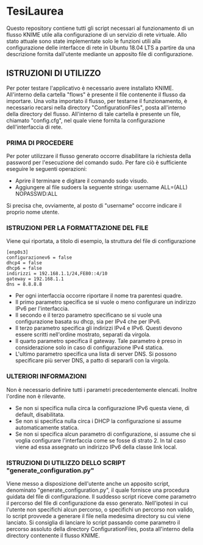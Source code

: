 # TesiLaurea

Questo repository contiene tutti gli script necessari al funzionamento di un flusso KNIME utile alla configurazione di un servizio di rete virtuale. 
Allo stato attuale sono state implementate solo le funzioni utili alla configurazione delle interfacce di rete in Ubuntu 18.04 LTS a partire da una descrizione
fornita dall'utente mediante un apposito file di configurazione.

## ISTRUZIONI DI UTILIZZO

Per poter testare l'applicativo è necessario avere installato KNIME. All'interno della cartella "flows" è presente il file contenente il flusso da importare.
Una volta importato il flusso, per testarne il funzionamento, è necessario recarsi nella directory "ConfigurationFiles", posta all'interno della directory del flusso.
All'interno di tale cartella è presente un file, chiamato "config.cfg", nel quale viene fornita la configurazione dell'interfaccia di rete.

### PRIMA DI PROCEDERE

Per poter utilizzare il flusso generato occorre disabilitare la richiesta della password per l'esecuzione del comando sudo. Per fare ciò è sufficiente eseguire le seguenti operazioni:

* Aprire il terminare e digitare il comando sudo visudo.
* Aggiungere al file sudoers la seguente stringa: username ALL=(ALL) NOPASSWD:ALL

Si precisa che, ovviamente, al posto di "username" occorre indicare il proprio nome utente.


### ISTRUZIONI PER LA FORMATTAZIONE DEL FILE

Viene qui riportata, a titolo di esempio, la struttura del file di configurazione

    [enp0s3]
    configurazionev6 = false
    dhcp4 = false
    dhcp6 = false
    indirizzi = 192.168.1.1/24,FE80::4/10
    gateway = 192.168.1.1
    dns = 8.8.8.8

* Per ogni interfaccia occorre riportare il nome tra parentesi quadre.
* Il primo parametro specifica se si vuole o meno configurare un indirizzo IPv6 per l'interfaccia.
* Il secondo e il terzo parametro specificano se si vuole una configurazione basata su dhcp, sia per IPv4 che per IPv6.
* Il terzo parametro specifica gli indirizzi IPv4 e IPv6. Questi devono essere scritti nell'ordine mostrato, separati da virgola.
* Il quarto parametro specifica il gateway. Tale parametro è preso in considerazione solo in caso di configurazione IPv4 statica.
* L'ultimo parametro specifica una lista di server DNS. Si possono specificare più server DNS, a patto di separarli con la virgola.

### ULTERIORI INFORMAZIONI

Non è necessario definire tutti i parametri precedentemente elencati. Inoltre l'ordine non è rilevante.

* Se non si specifica nulla circa la configurazione IPv6 questa viene, di default, disabilitata.
* Se non si specifica nulla circa i DHCP la configurazione si assume automaticamente statica.
* Se non si specifica alcun parametro di configurazione, si assume che si voglia configurare l'interfaccia come se fosse di strato 2. In tal caso viene ad essa assegnato un indirizzo IPv6 della classe link local.


### ISTRUZIONI DI UTILIZZO DELLO SCRIPT "generate_configuration.py"

Viene messo a disposizione dell'utente anche un apposito script, denominato "generate_configuration.py", il quale fornisce una procedura guidata del file di configurazione. Il suddesso script riceve come
parametro il percorso del file di configurazione da esso generato. 
Nell'ipotesi in cui l'utente non specifichi alcun percorso, o specifichi un percorso non valido, lo script provvede a generare il file nella medesima directory su cui viene lanciato. Si consiglia di lanciare lo script
passando come parametro il percorso assoluto della directory ConfigurationFiles, posta all'interno della directory contenente il flusso KNIME.
